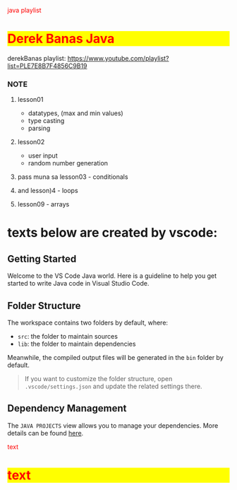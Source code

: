 

<span style="color: red;">java playlist</span>

<h1 style="color: red; background-color: yellow">Derek Banas Java</h1>

derekBanas playlist: https://www.youtube.com/playlist?list=PLE7E8B7F4856C9B19


### NOTE
1. lesson01
    - datatypes, (max and min values)
    - type casting
    - parsing

1. lesson02
    - user input
    - random number generation

1. pass muna sa lesson03 - conditionals

1. and lesson)4 - loops

1. lesson09 - arrays





# ######################################################################
# ######################################################################
# ######################################################################
# ######################################################################
# ######################################################################
# texts below are created by vscode:

## Getting Started

Welcome to the VS Code Java world. Here is a guideline to help you get started to write Java code in Visual Studio Code.

## Folder Structure

The workspace contains two folders by default, where:

- `src`: the folder to maintain sources
- `lib`: the folder to maintain dependencies

Meanwhile, the compiled output files will be generated in the `bin` folder by default.

> If you want to customize the folder structure, open `.vscode/settings.json` and update the related settings there.

## Dependency Management

The `JAVA PROJECTS` view allows you to manage your dependencies. More details can be found [here](https://github.com/microsoft/vscode-java-dependency#manage-dependencies).



<span style="color: red;">text</span>
<h1 style="color: red; background-color: yellow">text</h1>